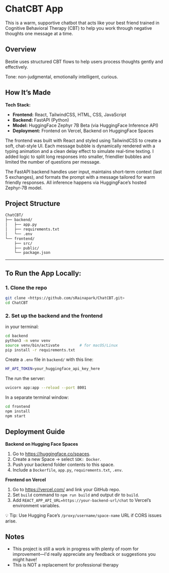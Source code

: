 # ChatCBT App

This is a warm, supportive chatbot that acts like your best friend trained in Cognitive Behavioral Therapy (CBT) to help you work through negative thoughts one message at a time.

## Overview

Bestie uses structured CBT flows to help users process thoughts gently and effectively.

Tone: non-judgmental, emotionally intelligent, curious.

## How It’s Made

**Tech Stack:**

- **Frontend:** React, TailwindCSS, HTML, CSS, JavaScript
- **Backend:** FastAPI (Python)
- **Model:** HuggingFace Zephyr 7B Beta (via HuggingFace Inference API)
- **Deployment:** Frontend on Vercel, Backend on HuggingFace Spaces

The frontend was built with React and styled using TailwindCSS to create a soft, chat-style UI. Each message bubble is dynamically rendered with a typing animation and a clean delay effect to simulate real-time texting. I added logic to split long responses into smaller, friendlier bubbles and limited the number of questions per message.

The FastAPI backend handles user input, maintains short-term context (last 5 exchanges), and formats the prompt with a message tailored for warm friendly responses. All inference happens via HuggingFace’s hosted Zephyr-7B model.

## Project Structure

```bash
ChatCBT/
├── backend/
│   ├── app.py
│   ├── requirements.txt
│   └── .env
└── frontend/
    ├── src/
    ├── public/
    └── package.json

```

---

## To Run the App Locally:

### 1. Clone the repo

```bash
git clone <https://github.com/sRainapark/ChatCBT.git>
cd ChatCBT
```

### 2. Set up the backend and the frontend

in your terminal: 

```bash
cd backend
python3 -m venv venv
source venv/bin/activate         # for macOS/Linux
pip install -r requirements.txt
```

Create a `.env` file in `backend/` with this line:

```bash
HF_API_TOKEN=your_huggingface_api_key_here
```

The run the server:

```bash
uvicorn app:app --reload --port 8001
```

In a separate terminal window:

```bash
cd frontend
npm install
npm start
```

## Deployment Guide

**Backend on Hugging Face Spaces**

1. Go to https://huggingface.co/spaces.
2. Create a new Space → select `SDK: Docker`.
3. Push your backend folder contents to this space.
4. Include a `Dockerfile`, `app.py`, `requirements.txt`, `.env`.

**Frontend on Vercel**

1. Go to https://vercel.com/ and link your GitHub repo.
2. Set `build` command to `npm run build` and output dir to `build`.
3. Add `REACT_APP_API_URL=https://your-backend-url/chat` to Vercel’s environment variables.

💡 Tip: Use Hugging Face’s `/proxy/username/space-name` URL if CORS issues arise.

## Notes

- This project is still a work in progress with plenty of room for improvement—I'd really appreciate any feedback or suggestions you might have!
- This is NOT a replacement for professional therapy
